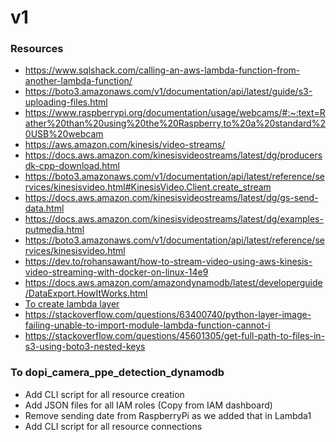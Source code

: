 # v1 

### Resources 

- https://www.sqlshack.com/calling-an-aws-lambda-function-from-another-lambda-function/
- https://boto3.amazonaws.com/v1/documentation/api/latest/guide/s3-uploading-files.html
- https://www.raspberrypi.org/documentation/usage/webcams/#:~:text=Rather%20than%20using%20the%20Raspberry,to%20a%20standard%20USB%20webcam
- https://aws.amazon.com/kinesis/video-streams/
- https://docs.aws.amazon.com/kinesisvideostreams/latest/dg/producersdk-cpp-download.html
- https://boto3.amazonaws.com/v1/documentation/api/latest/reference/services/kinesisvideo.html#KinesisVideo.Client.create_stream
- https://docs.aws.amazon.com/kinesisvideostreams/latest/dg/gs-send-data.html
- https://docs.aws.amazon.com/kinesisvideostreams/latest/dg/examples-putmedia.html
- https://boto3.amazonaws.com/v1/documentation/api/latest/reference/services/kinesisvideo.html
- https://dev.to/rohansawant/how-to-stream-video-using-aws-kinesis-video-streaming-with-docker-on-linux-14e9
- https://docs.aws.amazon.com/amazondynamodb/latest/developerguide/DataExport.HowItWorks.html
- [To create lambda layer](https://towardsdatascience.com/introduction-to-amazon-lambda-layers-and-boto3-using-python3-39bd390add17)
- https://stackoverflow.com/questions/63400740/python-layer-image-failing-unable-to-import-module-lambda-function-cannot-i
- https://stackoverflow.com/questions/45601305/get-full-path-to-files-in-s3-using-boto3-nested-keys

### To dopi_camera_ppe_detection_dynamodb


- Add CLI script for all resource creation 
- Add JSON files for all IAM roles (Copy from IAM dashboard)
- Remove sending date from RaspberryPi as we added that 
in Lambda1
- Add CLI script for all resource connections 
